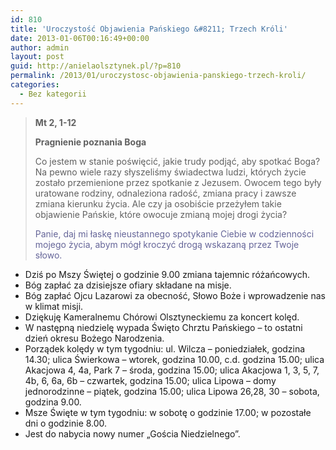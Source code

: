 ```yaml
---
id: 810
title: 'Uroczystość Objawienia Pańskiego &#8211; Trzech Króli'
date: 2013-01-06T00:16:49+00:00
author: admin
layout: post
guid: http://anielaolsztynek.pl/?p=810
permalink: /2013/01/uroczystosc-objawienia-panskiego-trzech-kroli/
categories:
  - Bez kategorii
---
```

> **Mt 2, 1-12**
> 
> **Pragnienie poznania Boga**
> 
> Co jestem w stanie poświęcić, jakie trudy podjąć, aby spotkać Boga? Na pewno wiele razy słyszeliśmy świadectwa ludzi, których życie zostało przemienione przez spotkanie z Jezusem. Owocem tego były uratowane rodziny, odnaleziona radość, zmiana pracy i zawsze zmiana kierunku życia. Ale czy ja osobiście przeżyłem takie objawienie Pańskie, które owocuje zmianą mojej drogi życia?
> 
> <span style="color: #666699;">Panie, daj mi łaskę nieustannego spotykanie Ciebie w codzienności mojego życia, abym mógł kroczyć drogą wskazaną przez Twoje słowo.</span>

  * Dziś po Mszy Świętej o godzinie 9.00 zmiana tajemnic różańcowych.
  * Bóg zapłać za dzisiejsze ofiary składane na misje.
  * Bóg zapłać Ojcu Lazarowi za obecność, Słowo Boże i wprowadzenie nas w klimat misji.
  * Dziękuję Kameralnemu Chórowi Olsztyneckiemu za koncert kolęd.
  * W następną niedzielę wypada Święto Chrztu Pańskiego &#8211; to ostatni dzień okresu Bożego Narodzenia.
  * Porządek kolędy w tym tygodniu: ul. Wilcza &#8211; poniedziałek, godzina 14.30; ulica Świerkowa &#8211; wtorek, godzina 10.00, c.d. godzina 15.00; ulica Akacjowa 4, 4a, Park 7 &#8211; środa, godzina 15.00; ulica Akacjowa 1, 3, 5, 7, 4b, 6, 6a, 6b &#8211; czwartek, godzina 15.00; ulica Lipowa &#8211; domy jednorodzinne &#8211; piątek, godzina 15.00; ulica Lipowa 26,28, 30 &#8211; sobota, godzina 9.00.
  * Msze Święte w tym tygodniu: w sobotę o godzinie 17.00; w pozostałe dni o godzinie 8.00.
  * Jest do nabycia nowy numer &#8222;Gościa Niedzielnego&#8221;.